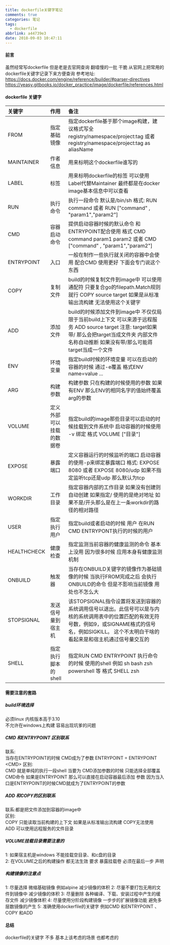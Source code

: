 ```yaml
---
title: dockerfile关键字笔记
comments: true
categories: 笔记
tags:
  - dockerfile
abbrlink: a44739e3
date: 2018-09-03 10:47:11
---
```

#### 前言
虽然经常写dockerfile 但是老是去官网查询 翻墙慢的一批  干脆 从官网上把常用的dockerfile关键字记录下来方便查询 
参考地址:   
https://docs.docker.com/engine/reference/builder/#parser-directives   
https://yeasy.gitbooks.io/docker_practice/image/dockerfile/references.html    

#### dockerfile 关键字  
|关键字|作用|备注|  
|:----|:--|:-------------------|  
|FROM|指定基础镜像|指定dockerfile基于那个image构建，建议格式写全 registry/namespace/project:tag  或者 registry/namespace/project:tag  as  aliasName|
|MAINTAINER|作者信息|用来标明这个dockerfile谁写的|
|LABEL|标签|用来标明dockerfile的标签 可以使用Label代替Maintainer 最终都是在docker image基本信息中可以查看|
|RUN|执行命令|执行一段命令 默认是/bin/sh 格式: RUN command 或者 RUN \["command" , "param1","param2"]|
|CMD|容器启动命令|提供启动容器时候的默认命令 和ENTRYPOINT配合使用 格式 CMD command param1 param2 或者 CMD \["command" , "param1","param2"] |
|ENTRYPOINT|入口|一般在制作一些执行就关闭的容器中会使用 配合CMD 使用更好 下面会专门说这个东西|
|COPY|复制文件|build的时候复制文件到image中  可以使用通配符 只要复合go的filepath.Match规则就行 COPY source target 如果是从标准输出流构建 无法使用这个关键字|
|ADD|添加文件|build的时候添加文件到image中 不仅仅局限于当前build上下文 可以来源于远程服务  ADD source target  注意: target如果带/ 那么会把target当成文件夹 内部文件名称自动推断 如果没有带/那么可能蒋target当成一个文件|
|ENV|环境变量|指定build时候的环境变量 可以在启动的容器的时候 通过-e覆盖 格式ENV name=value ... |
|ARG|构建参数|构建参数 只在构建的时候使用的参数 如果有ENV 那么ENV的相同名字的值始终覆盖arg的参数 |
|VOLUME|定义外部可以挂载的数据卷|指定build的image那些目录可以启动的时候挂载到文件系统中 启动容器的时候使用 -v 绑定  格式 VOLUME \["目录"] |
|EXPOSE|暴露端口|定义容器运行的时候监听的端口 启动容器的使用-p来绑定暴露端口 格式: EXPOSE 8080 或者 EXPOSE 8080/udp  如果不指定监听tcp还是udp 那么默认为tcp|
|WORKDIR|工作目录|指定容器内部的工作目录 如果没有创建则自动创建 如果指定/ 使用的是绝对地址 如果不是/开头那么是在上一条workdir的路径的相对路径|
|USER|指定执行用户|指定build或者启动的时候 用户   在RUN CMD ENTRYPONT执行的时候的用户|
|HEALTHCHECK|健康检查|指定监测当前容器的健康监测的命令  基本上没用 因为很多时候 应用本身有健康监测机制|
|ONBUILD|触发器|当存在ONBUILD关键字的镜像作为基础镜像的时候 当执行FROM完成之后 会执行 ONBUILD的命令 但是不影响当前镜像  用处也不怎么大 |
|STOPSIGNAL|发送信号量到宿主机|该STOPSIGNAL指令设置将发送到容器的系统调用信号以退出。此信号可以是与内核的系统调用表中的位置匹配的有效无符号数，例如9，或SIGNAME格式的信号名，例如SIGKILL。 这个不太明白干啥的 看起来是和宿主机通过信号量交互的|
|SHELL| 指定执行脚本的shell |指定RUN CMD ENTRYPOINT 执行命令的时候 使用的shell 例如 sh bash zsh  powershell 等 格式 SHELL zsh |

#### 需要注意的套路
#####  build环境选择  
必须linux 内核版本高于3.10   
不允许在windows上构建 容易出现坑爹的问题    
#####   CMD 和ENTRYPOINT 区别联系   
联系:   
当存在ENTRYPOINT的时候 CMD成为了参数  ENTRYPOINT = ENTRYPOINT \<CMD>
区别:  
CMD 就是单纯的执行一段shell  当要为 CMD添加参数的时候 只能选择全部覆盖CMD命令
如果是ENTRYPOINT 那么可以直接在启动容器最后添加 参数  因为当入口是ENTRYPOINT的时候CMD就成为了ENTRYPOINT的参数   
#####   ADD 和COPY的区别联系   
联系:都是把文件添加到容器的image中   
区别:     
COPY 只能读取当前构建的上下文 如果是从标准输出流构建 COPY无法使用  
ADD 可以使用远程服务的文件目录      

#####   VOLUME挂载目录需要注意的     
1: 如果宿主机是windows  不能挂载空目录、和c盘的目录   
2: 在VOLUME之后的构建操作 都无法生效 要求 暴露挂载卷 必须在最后一步 声明    

#####  构建镜像的注意点   
1: 尽量选择 微缩基础镜像 例如alpine  减少镜像的体积
2: 尽量不要打包无用的文件到镜像中 减少镜像的体积
3: 尽量删除 各种编译、下载、安装过程中产生的缓存文件 减少镜像体积 
4: 尽量使用分阶段构建镜像 一步步的扩展镜像功能  避免多层数镜像的产生
5: 准确使用dockerfile的关键字 例如CMD 和ENTRYPOINT  、 COPY 和ADD
#### 总结
dockerfile的关键字 不多 基本上该考虑的场景 也都考虑的    